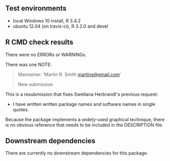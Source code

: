## Test environments
* local Windows 10 install, R 3.4.2
* ubuntu 12.04 (on travis-ci), R 3.2.0 and devel

## R CMD check results
There were no ERRORs or WARNINGs.

There was one NOTE:

> Maintainer: 'Martin R. Smith <martins@gmail.com>'
> 
> New submission



This is a resubmission that fixes Swetlana Herbrandt's previous request:
 - I have written written package names and software names in single quotes.

Because the package implements a widely-used graphical technique, there is no obvious reference that needs to be included in the DESCRIPTION file.

## Downstream dependencies
There are currently no downstream dependencies for this package.
